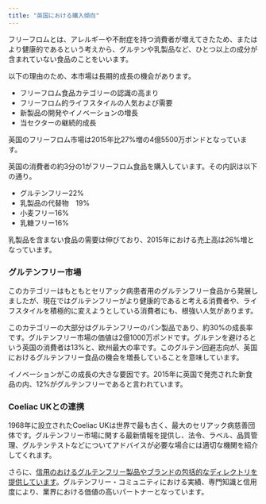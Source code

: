 ```yaml
---
title: "英国における購入傾向"
---
```


フリーフロムとは、アレルギーや不耐症を持つ消費者が増えてきたため、またはより健康的であるという考えから、グルテンや乳製品など、ひとつ以上の成分が含まれていない食品のことをいいます。

以下の理由のため、本市場は長期的成長の機会があります。

- フリーフロム食品カテゴリーの認識の高まり
- フリーフロム的ライフスタイルの人気および需要
- 新製品の開発やイノベーションの増長
- 当セクターの継続的成長

英国のフリーフロム市場は2015年比27%増の4億5500万ポンドとなっています。

英国の消費者の約3分の1がフリーフロム食品を購入しています。その内訳は以下の通り。
- グルテンフリー22%
- 乳製品の代替物　19%
- 小麦フリー16%
- 乳糖フリー16%

乳製品を含まない食品の需要は伸びており、2015年における売上高は26%増となっています。

### グルテンフリー市場

このカテゴリーはもともとセリアック病患者用のグルテンフリー食品から発展しましたが、現在ではグルテンフリーがより健康的であると考える消費者や、ライフスタイルを積極的に変えようとしている消費者にも、根強い人気があります。

このカテゴリーの大部分はグルテンフリーのパン製品であり、約30%の成長率です。グルテンフリー市場の価値は2億1000万ポンドです。グルテンを避けるという英国の消費者は13%と、欧州最大の率です。このグルテン回避志向が、英国におけるグルテンフリー食品の機会を増長していることを意味しています。

イノベーションがこの成長の大きな要因です。2015年に英国で発売された新食品の内、12%がグルテンフリーであると言われています。

### Coeliac UKとの連携

1968年に設立されたCoeliac UKは世界で最も古く、最大のセリアック病慈善団体です。グルテンフリー市場に関する最新情報を提供し、法令、ラベル、品質管理、グルテンテストなどについてアドバイスが必要な場合には適切な機関を紹介してくれます。

さらに、[信用のおけるグルテンフリー製品やブランドの包括的なディレクトリを提供しています](https://www.coeliac.org.uk/gluten-free-diet-and-lifestyle/food-shopping/food-and-drink-directory/)。グルテンフリー・コミュニティにおける実績、専門知識と信用度により、業界における価値の高いパートナーとなっています。
